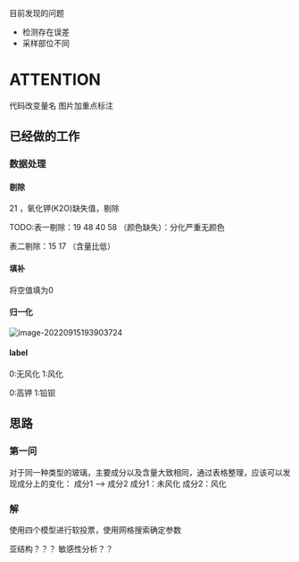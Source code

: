 目前发现的问题

- 检测存在误差
- 采样部位不同


# ATTENTION

代码改变量名
图片加重点标注




## 已经做的工作



### 数据处理

#### 剔除

21 ，氧化钾(K2O)缺失值，剔除

TODO:表一剔除：19 48 40 58 （颜色缺失）：分化严重无颜色

表二剔除：15 17  （含量比低）

#### 填补

将空值填为0



#### 归一化

![image-20220915193903724](C:/Users/BlackFriday/AppData/Roaming/Typora/typora-user-images/image-20220915193903724.png)

#### label

0:无风化
1:风化

0:高钾
1:铅钡

## 思路

### 第一问 

对于同一种类型的玻璃，主要成分以及含量大致相同，通过表格整理，应该可以发现成分上的变化：
成分1 --> 成分2
成分1：未风化
成分2：风化



### 解

使用四个模型进行软投票，使用网格搜索确定参数




亚结构？？？
敏感性分析？？
